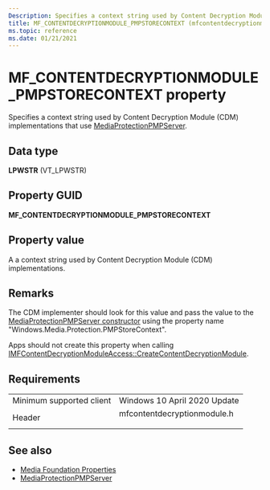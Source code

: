 ```yaml
---
Description: Specifies a context string used by Content Decryption Module (CDM) implementations that use MediaProtectionPMPServer.
title: MF_CONTENTDECRYPTIONMODULE_PMPSTORECONTEXT (mfcontentdecryptionmodule.h)
ms.topic: reference
ms.date: 01/21/2021
---
```


# MF\_CONTENTDECRYPTIONMODULE\_PMPSTORECONTEXT property

Specifies a context string used by Content Decryption Module (CDM) implementations that use [MediaProtectionPMPServer](/uwp/api/windows.media.protection.mediaprotectionpmpserver).


## Data type

**LPWSTR** (VT_LPWSTR)

## Property GUID

**MF\_CONTENTDECRYPTIONMODULE\_PMPSTORECONTEXT**

## Property value

A  a context string used by Content Decryption Module (CDM) implementations.

## Remarks

The CDM implementer should look for this value and pass the value to the 
[MediaProtectionPMPServer constructor](/uwp/api/windows.media.protection.mediaprotectionpmpserver.-ctor) using the property name "Windows.Media.Protection.PMPStoreContext".


Apps should not create this property when calling [IMFContentDecryptionModuleAccess::CreateContentDecryptionModule](/windows/win32/api/mfcontentdecryptionmodule/nf-mfcontentdecryptionmodule-imfcontentdecryptionmoduleaccess-createcontentdecryptionmodule).

## Requirements



|                                     |                                                                                       |
|-------------------------------------|---------------------------------------------------------------------------------------|
| Minimum supported client<br/> | Windows 10 April 2020 Update<br/>                                     |
| Header<br/>                   | <dl> <dt>mfcontentdecryptionmodule.h</dt> </dl> |



## See also

- [Media Foundation Properties](media-foundation-properties.md)
- [MediaProtectionPMPServer](/uwp/api/windows.media.protection.mediaprotectionpmpserver)


 

 





